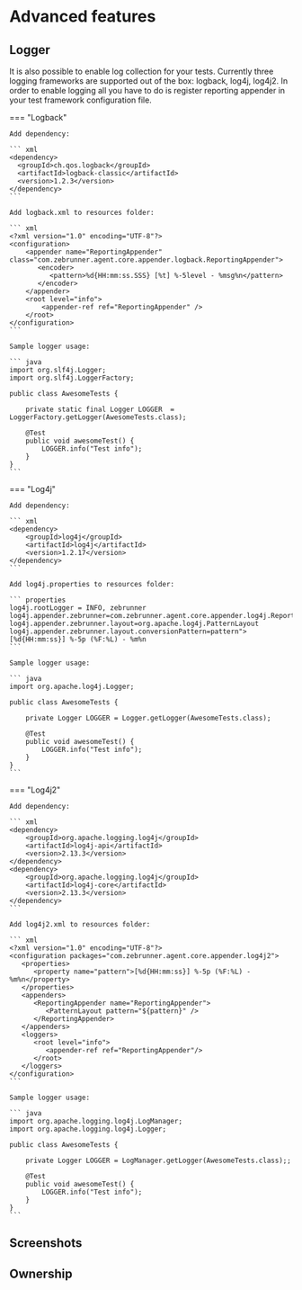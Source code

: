 # Advanced features

## Logger

It is also possible to enable log collection for your tests. Currently three logging frameworks are supported out of the box: logback, log4j, log4j2. In order to enable logging all you have to do is register reporting appender in your test framework configuration file.

=== "Logback"

    Add dependency:

    ``` xml
    <dependency>
      <groupId>ch.qos.logback</groupId>
      <artifactId>logback-classic</artifactId>
      <version>1.2.3</version>
    </dependency>
    ```
    
    Add logback.xml to resources folder:
    
    ``` xml
    <?xml version="1.0" encoding="UTF-8"?>
    <configuration>
        <appender name="ReportingAppender" class="com.zebrunner.agent.core.appender.logback.ReportingAppender">
           <encoder>
              <pattern>%d{HH:mm:ss.SSS} [%t] %-5level - %msg%n</pattern>
           </encoder>
        </appender>
        <root level="info">
            <appender-ref ref="ReportingAppender" />
        </root>
    </configuration>
    ```
    
    Sample logger usage:
    
    ``` java
    import org.slf4j.Logger;
    import org.slf4j.LoggerFactory;

    public class AwesomeTests {

        private static final Logger LOGGER  = LoggerFactory.getLogger(AwesomeTests.class);

        @Test
        public void awesomeTest() {
            LOGGER.info("Test info");
        }
    }
    ```
    

=== "Log4j"

    Add dependency:

    ``` xml
    <dependency>
        <groupId>log4j</groupId>
        <artifactId>log4j</artifactId>
        <version>1.2.17</version>
    </dependency>
    ```
    
    Add log4j.properties to resources folder:
    
    ``` properties
    log4j.rootLogger = INFO, zebrunner
    log4j.appender.zebrunner=com.zebrunner.agent.core.appender.log4j.ReportingAppender
    log4j.appender.zebrunner.layout=org.apache.log4j.PatternLayout
    log4j.appender.zebrunner.layout.conversionPattern=pattern">[%d{HH:mm:ss}] %-5p (%F:%L) - %m%n
    ```
    
    Sample logger usage:
    
    ``` java
    import org.apache.log4j.Logger;

    public class AwesomeTests {

        private Logger LOGGER = Logger.getLogger(AwesomeTests.class);

        @Test
        public void awesomeTest() {
            LOGGER.info("Test info");
        }
    }
    ```

=== "Log4j2"

    Add dependency:

    ``` xml
    <dependency>
        <groupId>org.apache.logging.log4j</groupId>
        <artifactId>log4j-api</artifactId>
        <version>2.13.3</version>
    </dependency>
    <dependency>
        <groupId>org.apache.logging.log4j</groupId>
        <artifactId>log4j-core</artifactId>
        <version>2.13.3</version>
    </dependency>
    ```
    
    Add log4j2.xml to resources folder:
    
    ``` xml
    <?xml version="1.0" encoding="UTF-8"?>
    <configuration packages="com.zebrunner.agent.core.appender.log4j2">
       <properties>
          <property name="pattern">[%d{HH:mm:ss}] %-5p (%F:%L) - %m%n</property>
       </properties>
       <appenders>
          <ReportingAppender name="ReportingAppender">
             <PatternLayout pattern="${pattern}" />
          </ReportingAppender>
       </appenders>
       <loggers>
          <root level="info">
             <appender-ref ref="ReportingAppender"/>
          </root>
       </loggers>
    </configuration>
    ```
    
    Sample logger usage:
    
    ``` java
    import org.apache.logging.log4j.LogManager;
    import org.apache.logging.log4j.Logger;

    public class AwesomeTests {

        private Logger LOGGER = LogManager.getLogger(AwesomeTests.class);;

        @Test
        public void awesomeTest() {
            LOGGER.info("Test info");
        }
    }
    ```

## Screenshots

## Ownership
